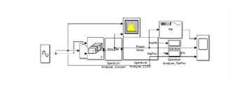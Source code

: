 
![Alt Text](https://github.com/60akramuddoula/Departmental-Project/blob/main/ECE%202-1/Analog%20communication/WhatsApp%20Image%202025-02-21%20at%2023.03.49_47d55b64.jpg?raw=true)
